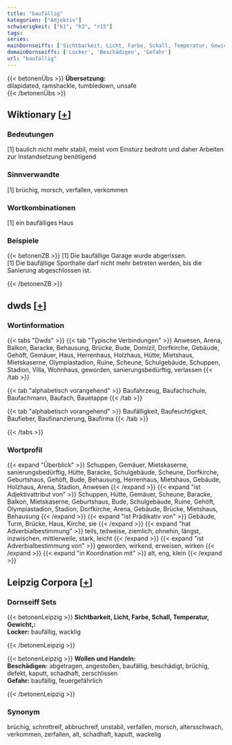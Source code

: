 ```yaml
---
title: "baufällig"
kategorien: ["Adjektiv"]
schwierigkeit: ["k1", "h3", "r15"]
tags:
series:
mainDornseiffs: ['Sichtbarkeit, Licht, Farbe, Schall, Temperatur, Gewicht,', 'Wollen und Handeln']
domainDornseiffs: ['Locker', 'Beschädigen', 'Gefahr']
url: "baufällig"
---
```


{{< betonenÜbs >}}
**Übersetzung:**  
dilapidated, ramshackle, tumbledown, unsafe  
{{< /betonenÜbs >}}

## Wiktionary [[+](https://de.wiktionary.org/wiki/baufällig)]

### Bedeutungen
[1] baulich nicht mehr stabil, meist vom Einsturz bedroht und daher Arbeiten zur Instandsetzung benötigend  

### Sinnverwandte
[1] brüchig, morsch, verfallen, verkommen  

### Wortkombinationen
[1] ein baufälliges Haus  

### Beispiele
{{< betonenZB >}}
[1] Die baufällige Garage wurde abgerissen.  
[1] Die baufällige Sporthalle darf nicht mehr betreten werden, bis die Sanierung abgeschlossen ist.  

{{< /betonenZB >}}


## dwds [[+](https://www.dwds.de/wb/baufällig)]

### Wortinformation
{{< tabs "Dwds" >}}
{{< tab "Typische Verbindungen" >}}
Anwesen, Arena, Balkon, Baracke, Behausung, Brücke, Bude, Domizil, Dorfkirche, Gebäude, Gehöft, Gemäuer, Haus, Herrenhaus, Holzhaus, Hütte, Mietshaus, Mietskaserne, Olympiastadion, Ruine, Scheune, Schulgebäude, Schuppen, Stadion, Villa, Wohnhaus, geworden, sanierungsbedürftig, verlassen
{{< /tab >}}

{{< tab "alphabetisch vorangehend" >}}
Baufahrzeug, Baufachschule, Baufachmann, Baufach, Bauetappe
{{< /tab >}}

{{< tab "alphabetisch vorangehend" >}}
Baufälligkeit, Baufeuchtigkeit, Baufieber, Baufinanzierung, Baufirma
{{< /tab >}}

{{< /tabs >}}

### Wortprofil
{{< expand "Überblick" >}} Schuppen, Gemäuer, Mietskaserne, sanierungsbedürftig, Hütte, Baracke, Schulgebäude, Scheune, Dorfkirche, Geburtshaus, Gehöft, Bude, Behausung, Herrenhaus, Mietshaus, Gebäude, Holzhaus, Arena, Stadion, Anwesen {{< /expand >}}
{{< expand "ist Adjektivattribut von" >}} Schuppen, Hütte, Gemäuer, Scheune, Baracke, Balkon, Mietskaserne, Geburtshaus, Bude, Schulgebäude, Ruine, Gehöft, Olympiastadion, Stadion, Dorfkirche, Arena, Gebäude, Brücke, Mietshaus, Behausung {{< /expand >}}
{{< expand "ist Prädikativ von" >}} Gebäude, Turm, Brücke, Haus, Kirche, sie {{< /expand >}}
{{< expand "hat Adverbialbestimmung" >}} teils, teilweise, ziemlich, ohnehin, längst, inzwischen, mittlerweile, stark, leicht {{< /expand >}}
{{< expand "ist Adverbialbestimmung von" >}} geworden, wirkend, erweisen, wirken {{< /expand >}}
{{< expand "in Koordination mit" >}} alt, eng, klein {{< /expand >}}

## Leipzig Corpora [[+](https://corpora.uni-leipzig.de/en/res?word=baufällig&corpusId=deu_newscrawl-public_2018)]

### Dornseiff Sets
{{< betonenLeipzig >}}
**Sichtbarkeit, Licht, Farbe, Schall, Temperatur, Gewicht,:**  
**Locker:** baufällig, wacklig  

{{< /betonenLeipzig >}}


{{< betonenLeipzig >}}
**Wollen und Handeln:**  
**Beschädigen:** abgetragen, angestoßen, baufällig, beschädigt, brüchig, defekt, kaputt, schadhaft, zerschlissen  
**Gefahr:** baufällig, feuergefährlich  

{{< /betonenLeipzig >}}

### Synonym
brüchig, schrottreif, abbruchreif, unstabil, verfallen, morsch, altersschwach, verkommen, zerfallen, alt, schadhaft, kaputt, wackelig

